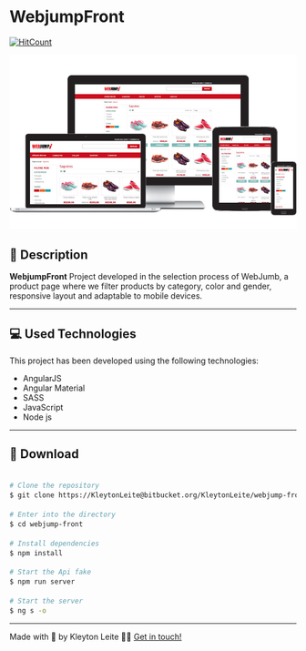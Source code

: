 # WebjumpFront

[![HitCount](http://hits.dwyl.com/KleytonLeite/Cult-Registration.svg)](http://hits.dwyl.com/KleytonLeite/Cult-Registration-git)


![Layout](src/assets/image/preview.jpg)


## 📝 Description

**WebjumpFront** Project developed in the selection process of WebJumb, a product page where we filter products by category, color and gender, responsive layout and adaptable to mobile devices.

---

## 💻 Used Technologies

This project has been developed using the following technologies:

- AngularJS
- Angular Material
- SASS
- JavaScript
- Node js

---

## 📁 Download

```bash

# Clone the repository
$ git clone https://KleytonLeite@bitbucket.org/KleytonLeite/webjump-front.git

# Enter into the directory
$ cd webjump-front

# Install dependencies
$ npm install

# Start the Api fake
$ npm run server

# Start the server
$ ng s -o

```

---

Made with 💙 by Kleyton Leite 👋🏻 [Get in touch!](https://www.linkedin.com/in/kleyton-leite-a384a76b/)
